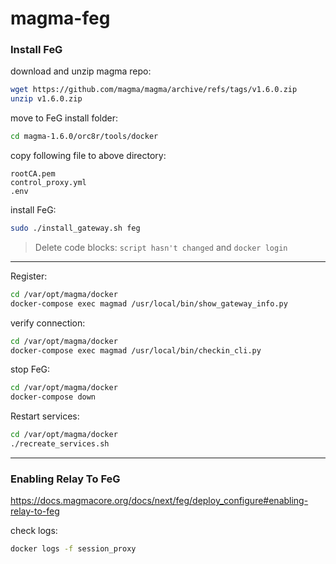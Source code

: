 # magma-feg

### Install FeG

download and unzip magma repo:
```bash
wget https://github.com/magma/magma/archive/refs/tags/v1.6.0.zip
unzip v1.6.0.zip
```

move to FeG install folder:
```bash
cd magma-1.6.0/orc8r/tools/docker
```

copy following file to above directory:
```
rootCA.pem
control_proxy.yml
.env
```

install FeG:
```bash
sudo ./install_gateway.sh feg
```
> Delete code blocks: `script hasn't changed` and `docker login`
---

Register:
```bash
cd /var/opt/magma/docker
docker-compose exec magmad /usr/local/bin/show_gateway_info.py
```

verify connection:
```bash
cd /var/opt/magma/docker
docker-compose exec magmad /usr/local/bin/checkin_cli.py
```

stop FeG:
```bash
cd /var/opt/magma/docker
docker-compose down
```

Restart services:
```bash
cd /var/opt/magma/docker
./recreate_services.sh
```


---



### Enabling Relay To FeG

https://docs.magmacore.org/docs/next/feg/deploy_configure#enabling-relay-to-feg

check logs:
```bash
docker logs -f session_proxy
```

